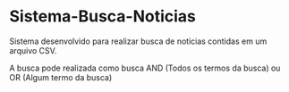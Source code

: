 # Sistema-Busca-Noticias

Sistema desenvolvido para realizar busca de noticias contidas em um arquivo CSV.

A busca pode realizada como busca AND (Todos os termos da busca) ou OR (Algum termo da busca)
